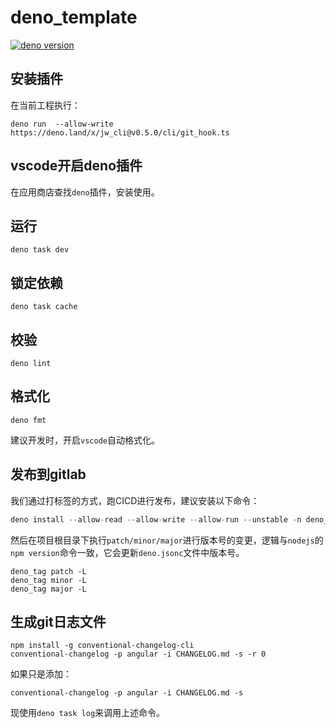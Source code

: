 # deno_template

[![deno version](https://img.shields.io/badge/deno-^1.26.1-green?logo=deno)](https://github.com/denoland/deno)

## 安装插件

在当前工程执行：

```
deno run  --allow-write https://deno.land/x/jw_cli@v0.5.0/cli/git_hook.ts
```

## vscode开启deno插件

在应用商店查找`deno`插件，安装使用。

## 运行

```
deno task dev
```

## 锁定依赖

```
deno task cache
```

## 校验

```shell
deno lint
```

## 格式化

```shell
deno fmt
```

建议开发时，开启`vscode`自动格式化。

## 发布到gitlab

我们通过打标签的方式，跑CICD进行发布，建议安装以下命令：

```ts
deno install --allow-read --allow-write --allow-run --unstable -n deno_tag -f https://deno.land/x/jw_cli@v0.5.0/cli/tag/mod.ts
```

然后在项目根目录下执行`patch/minor/major`进行版本号的变更，逻辑与`nodejs`的`npm version`命令一致，它会更新`deno.jsonc`文件中版本号。

```
deno_tag patch -L
deno_tag minor -L
deno_tag major -L
```

## 生成git日志文件

```
npm install -g conventional-changelog-cli
conventional-changelog -p angular -i CHANGELOG.md -s -r 0
```

如果只是添加：

```
conventional-changelog -p angular -i CHANGELOG.md -s
```

现使用`deno task log`来调用上述命令。
